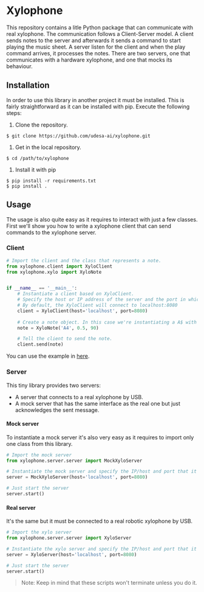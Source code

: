 # Xylophone

This repository contains a litle Python package that can communicate with real xylophone.
The communication follows a Client-Server model.
A client sends notes to the server and afterwards it sends a command to start playing the music sheet.
A server listen for the client and when the play command arrives, it processes the notes.
There are two servers, one that communicates with a hardware xylophone, and one that mocks its behaviour.

## Installation

In order to use this library in another project it must be installed.
This is fairly straightforward as it can be installed with pip.
Execute the following steps:

1. Clone the repository.

```shell
$ git clone https://github.com/udesa-ai/xylophone.git
```

1. Get in the local repository.

```shell
$ cd /path/to/xylophone
```

1. Install it with pip

```shell
$ pip install -r requirements.txt
$ pip install .
```

## Usage

The usage is also quite easy as it requires to interact with just a few classes.
First we'll show you how to write a xylophone client that can send commands to the xylophone server.

### Client

```python
# Import the client and the class that represents a note.
from xylophone.client import XyloClient
from xylophone.xylo import XyloNote


if __name__ == '__main__':
    # Instantiate a client based on XyloClient.
    # Specify the host or IP address of the server and the port in which it's listening.
    # By default, the XyloClient will connect to localhost:8080
    client = XyloClient(host='localhost', port=8080)
    
    # Create a note object. In this case we're instantiating a A$ with 0.5 start time and 90 velocity.
    note = XyloNote('A4', 0.5, 90)

    # Tell the client to send the note.
    client.send(note)
```

You can use the example in [here](examples/xilo_client.py).

### Server

This tiny library provides two servers:

- A server that connects to a real xylophone by USB.
- A mock server that has the same interface as the real one but just acknowledges the sent message.

#### Mock server

To instantiate a mock server it's also very easy as it requires to import only one class from this library.

```python
# Import the mock server
from xylophone.server.server import MockXyloServer

# Instantiate the mock server and specify the IP/host and port that it's going to be using.
server = MockXyloServer(host='localhost', port=8080)

# Just start the server
server.start()
```

#### Real server

It's the same but it must be connected to a real robotic xylophone by USB.

```python
# Import the xylo server
from xylophone.server.server import XyloServer

# Instantiate the xylo server and specify the IP/host and port that it's going to be using.
server = XyloServer(host='localhost', port=8080)

# Just start the server
server.start()
```

> Note: Keep in mind that these scripts won't terminate unless you do it.

